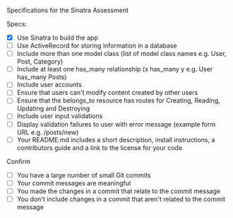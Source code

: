 Specifications for the Sinatra Assessment

Specs:
- [x] Use Sinatra to build the app
- [ ] Use ActiveRecord for storing information in a database
- [ ] Include more than one model class (list of model class names e.g. User, Post, Category)
- [ ] Include at least one has_many relationship (x has_many y e.g. User has_many Posts)
- [ ] Include user accounts
- [ ] Ensure that users can't modify content created by other users
- [ ] Ensure that the belongs_to resource has routes for Creating, Reading, Updating and Destroying
- [ ] Include user input validations
- [ ] Display validation failures to user with error message (example form URL e.g. /posts/new)
- [ ] Your README.md includes a short description, install instructions, a contributors guide and a link to the license for your code

Confirm
- [ ] You have a large number of small Git commits
- [ ] Your commit messages are meaningful
- [ ] You made the changes in a commit that relate to the commit message
- [ ] You don't include changes in a commit that aren't related to the commit message
